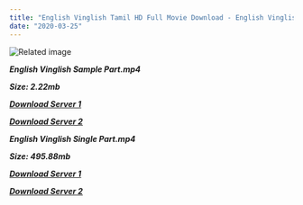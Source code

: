 ```yaml
---
title: "English Vinglish Tamil HD Full Movie Download - English Vinglish Tamil HD Movie Download"
date: "2020-03-25"
---
```


![Related image](http://www.ajithfans.com/article-uploads/2012/10/603220.jpg)

**_English Vinglish Sample Part.mp4_**

**_Size: 2.22mb_**

**_[Download Server 1](http://p1.wetransfer.vip/files/Tamil{8713b6b5f6e59cdcf244c33a3a7a492372c7347c9d869ddefa7d70dd3612d3d9}20Movies/Tamil{8713b6b5f6e59cdcf244c33a3a7a492372c7347c9d869ddefa7d70dd3612d3d9}20Recent{8713b6b5f6e59cdcf244c33a3a7a492372c7347c9d869ddefa7d70dd3612d3d9}20Movies/English{8713b6b5f6e59cdcf244c33a3a7a492372c7347c9d869ddefa7d70dd3612d3d9}20Vinglish{8713b6b5f6e59cdcf244c33a3a7a492372c7347c9d869ddefa7d70dd3612d3d9}20(2012)/English{8713b6b5f6e59cdcf244c33a3a7a492372c7347c9d869ddefa7d70dd3612d3d9}20Vinglish/English{8713b6b5f6e59cdcf244c33a3a7a492372c7347c9d869ddefa7d70dd3612d3d9}20Vinglish{8713b6b5f6e59cdcf244c33a3a7a492372c7347c9d869ddefa7d70dd3612d3d9}20(2012){8713b6b5f6e59cdcf244c33a3a7a492372c7347c9d869ddefa7d70dd3612d3d9}20Sample{8713b6b5f6e59cdcf244c33a3a7a492372c7347c9d869ddefa7d70dd3612d3d9}20(640x360).mp4)_**

**_[Download Server 2](http://p1.wetransfer.vip/files/Tamil{8713b6b5f6e59cdcf244c33a3a7a492372c7347c9d869ddefa7d70dd3612d3d9}20Movies/Tamil{8713b6b5f6e59cdcf244c33a3a7a492372c7347c9d869ddefa7d70dd3612d3d9}20Recent{8713b6b5f6e59cdcf244c33a3a7a492372c7347c9d869ddefa7d70dd3612d3d9}20Movies/English{8713b6b5f6e59cdcf244c33a3a7a492372c7347c9d869ddefa7d70dd3612d3d9}20Vinglish{8713b6b5f6e59cdcf244c33a3a7a492372c7347c9d869ddefa7d70dd3612d3d9}20(2012)/English{8713b6b5f6e59cdcf244c33a3a7a492372c7347c9d869ddefa7d70dd3612d3d9}20Vinglish/English{8713b6b5f6e59cdcf244c33a3a7a492372c7347c9d869ddefa7d70dd3612d3d9}20Vinglish{8713b6b5f6e59cdcf244c33a3a7a492372c7347c9d869ddefa7d70dd3612d3d9}20(2012){8713b6b5f6e59cdcf244c33a3a7a492372c7347c9d869ddefa7d70dd3612d3d9}20Sample{8713b6b5f6e59cdcf244c33a3a7a492372c7347c9d869ddefa7d70dd3612d3d9}20(640x360).mp4)_**

**_English Vinglish Single Part.mp4_**

**_Size: 495.88mb_**

**_[Download Server 1](http://p1.wetransfer.vip/files/Tamil{8713b6b5f6e59cdcf244c33a3a7a492372c7347c9d869ddefa7d70dd3612d3d9}20Movies/Tamil{8713b6b5f6e59cdcf244c33a3a7a492372c7347c9d869ddefa7d70dd3612d3d9}20Recent{8713b6b5f6e59cdcf244c33a3a7a492372c7347c9d869ddefa7d70dd3612d3d9}20Movies/English{8713b6b5f6e59cdcf244c33a3a7a492372c7347c9d869ddefa7d70dd3612d3d9}20Vinglish{8713b6b5f6e59cdcf244c33a3a7a492372c7347c9d869ddefa7d70dd3612d3d9}20(2012)/English{8713b6b5f6e59cdcf244c33a3a7a492372c7347c9d869ddefa7d70dd3612d3d9}20Vinglish/English{8713b6b5f6e59cdcf244c33a3a7a492372c7347c9d869ddefa7d70dd3612d3d9}20Vinglish{8713b6b5f6e59cdcf244c33a3a7a492372c7347c9d869ddefa7d70dd3612d3d9}20(2012){8713b6b5f6e59cdcf244c33a3a7a492372c7347c9d869ddefa7d70dd3612d3d9}20Single{8713b6b5f6e59cdcf244c33a3a7a492372c7347c9d869ddefa7d70dd3612d3d9}20Part{8713b6b5f6e59cdcf244c33a3a7a492372c7347c9d869ddefa7d70dd3612d3d9}20(640x360).mp4)_**

**_[Download Server 2](http://p1.wetransfer.vip/files/Tamil{8713b6b5f6e59cdcf244c33a3a7a492372c7347c9d869ddefa7d70dd3612d3d9}20Movies/Tamil{8713b6b5f6e59cdcf244c33a3a7a492372c7347c9d869ddefa7d70dd3612d3d9}20Recent{8713b6b5f6e59cdcf244c33a3a7a492372c7347c9d869ddefa7d70dd3612d3d9}20Movies/English{8713b6b5f6e59cdcf244c33a3a7a492372c7347c9d869ddefa7d70dd3612d3d9}20Vinglish{8713b6b5f6e59cdcf244c33a3a7a492372c7347c9d869ddefa7d70dd3612d3d9}20(2012)/English{8713b6b5f6e59cdcf244c33a3a7a492372c7347c9d869ddefa7d70dd3612d3d9}20Vinglish/English{8713b6b5f6e59cdcf244c33a3a7a492372c7347c9d869ddefa7d70dd3612d3d9}20Vinglish{8713b6b5f6e59cdcf244c33a3a7a492372c7347c9d869ddefa7d70dd3612d3d9}20(2012){8713b6b5f6e59cdcf244c33a3a7a492372c7347c9d869ddefa7d70dd3612d3d9}20Single{8713b6b5f6e59cdcf244c33a3a7a492372c7347c9d869ddefa7d70dd3612d3d9}20Part{8713b6b5f6e59cdcf244c33a3a7a492372c7347c9d869ddefa7d70dd3612d3d9}20(640x360).mp4)_**
